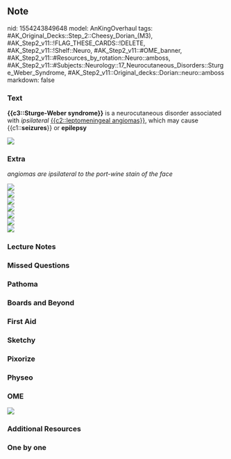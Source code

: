 ## Note
nid: 1554243849648
model: AnKingOverhaul
tags: #AK_Original_Decks::Step_2::Cheesy_Dorian_(M3), #AK_Step2_v11::!FLAG_THESE_CARDS::!DELETE, #AK_Step2_v11::!Shelf::Neuro, #AK_Step2_v11::#OME_banner, #AK_Step2_v11::#Resources_by_rotation::Neuro::amboss, #AK_Step2_v11::#Subjects::Neurology::17_Neurocutaneous_Disorders::Sturge_Weber_Syndrome, #AK_Step2_v11::Original_decks::Dorian::neuro::amboss
markdown: false

### Text
<b>{{c3::Sturge-Weber syndrome}}</b> is a neurocutaneous disorder
associated with <i>ipsilateral</i> <u>{{c2::leptomeningeal
angiomas}}</u>, which may cause {{c1::<b>seizures</b>}} or
<b>epilepsy</b>
<div><img src="paste-241407226806483.jpg"></div>

### Extra
<i>angiomas are ipsilateral to the port-wine stain of the face</i>
<div>
  <b><img src=
  "Screen%20Shot%202018-01-31%20at%202.26.50%20PM.jpg"></b>
</div><img src=
"Screen%20Shot%202018-01-31%20at%202.28.12%20PM.jpg">
<div>
  <img src="Screen%20Shot%202018-01-31%20at%202.28.31%20PM.jpg">
  <div><img src=
  "Screen%20Shot%202018-01-31%20at%202.28.53%20PM.jpg"></div>
</div>
<div style="display: inline !important;">
  <i><img src=
  "Screen%20Shot%202018-01-31%20at%202.29.37%20PM.jpg"></i>
</div>
<div>
  <div>
    <i><img src=
    "Screen%20Shot%202018-01-31%20at%202.28.59%20PM.jpg"></i>
  </div>
</div>
<div style="display: inline !important;">
  <i><img src="ncd.PNG"></i>
</div>

### Lecture Notes


### Missed Questions


### Pathoma


### Boards and Beyond


### First Aid


### Sketchy


### Pixorize


### Physeo


### OME
<div class="ome-widget">
  <a href="https://onlinemeded.org?ref=anki"><img src=
  "_OME_AnkiFlashcards_General_4.png"></a>
</div>

### Additional Resources


### One by one

